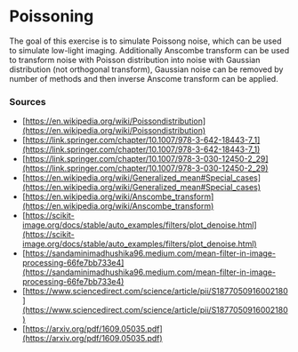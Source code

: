 # Poissoning

The goal of this exercise is to simulate Poissong noise, which can be used to simulate low-light imaging. Additionally Anscombe transform can be used to transform noise 
with Poisson distribution into noise with Gaussian distribution (not orthogonal transform), Gaussian noise can be removed by number of methods and then inverse Anscome transform
can be applied.

### Sources
* [https://en.wikipedia.org/wiki/Poissondistribution](https://en.wikipedia.org/wiki/Poissondistribution)
* [https://link.springer.com/chapter/10.1007/978-3-642-18443-7_1](https://link.springer.com/chapter/10.1007/978-3-642-18443-7_1)
* [https://link.springer.com/chapter/10.1007/978-3-030-12450-2_29](https://link.springer.com/chapter/10.1007/978-3-030-12450-2_29)
* [https://en.wikipedia.org/wiki/Generalized_mean#Special_cases](https://en.wikipedia.org/wiki/Generalized_mean#Special_cases)
* [https://en.wikipedia.org/wiki/Anscombe_transform](https://en.wikipedia.org/wiki/Anscombe_transform)
* [https://scikit-image.org/docs/stable/auto_examples/filters/plot_denoise.html](https://scikit-image.org/docs/stable/auto_examples/filters/plot_denoise.html)
* [https://sandaminimadhushika96.medium.com/mean-filter-in-image-processing-66fe7bb733e4](https://sandaminimadhushika96.medium.com/mean-filter-in-image-processing-66fe7bb733e4)
* [https://www.sciencedirect.com/science/article/pii/S1877050916002180](https://www.sciencedirect.com/science/article/pii/S1877050916002180)
* [https://arxiv.org/pdf/1609.05035.pdf](https://arxiv.org/pdf/1609.05035.pdf)
